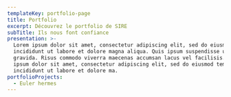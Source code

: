 ```yaml
---
templateKey: portfolio-page
title: Portfolio
excerpt: Découvrez le portfolio de SIRE
subTitle: Ils nous font confiance
presentation: >-
  Lorem ipsum dolor sit amet, consectetur adipiscing elit, sed do eiusmod tempor
  incididunt ut labore et dolore magna aliqua. Quis ipsum suspendisse ultrices
  gravida. Risus commodo viverra maecenas accumsan lacus vel facilisis. Lorem
  ipsum dolor sit amet, consectetur adipiscing elit, sed do eiusmod tempor
  incididunt ut labore et dolore ma.
portfolioProjects:
  - Euler hermes
---
```


